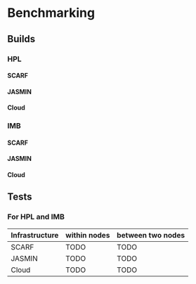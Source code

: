 # Benchmarking
## Builds
### HPL
#### SCARF
#### JASMIN
#### Cloud
### IMB
#### SCARF
#### JASMIN
#### Cloud

## Tests
### For HPL and IMB
| Infrastructure | within nodes | between two nodes |
| -------------- | ------------ | ----------------- |
| SCARF          | TODO         | TODO              |
| JASMIN         | TODO         | TODO              |
| Cloud          | TODO         | TODO              |
